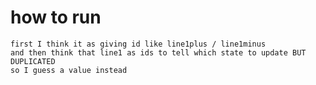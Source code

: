 # how to run

    first I think it as giving id like line1plus / line1minus 
    and then think that line1 as ids to tell which state to update BUT DUPLICATED
    so I guess a value instead